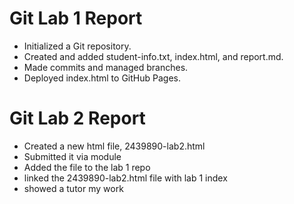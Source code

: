 # Git Lab 1 Report
- Initialized a Git repository.
- Created and added student-info.txt, index.html, and report.md.
- Made commits and managed branches.
- Deployed index.html to GitHub Pages.


# Git Lab 2 Report
- Created a new html file, 2439890-lab2.html
- Submitted it via module
- Added the file to the lab 1 repo
- linked the 2439890-lab2.html file with lab 1 index
- showed a tutor my work
